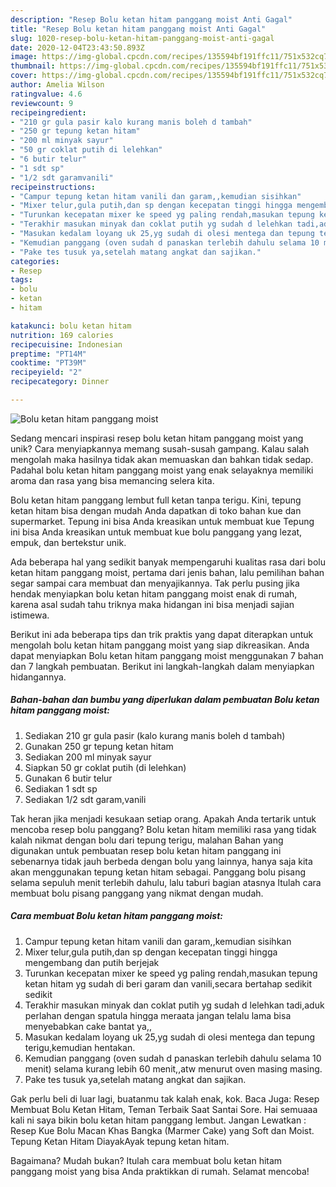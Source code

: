 ```yaml
---
description: "Resep Bolu ketan hitam panggang moist Anti Gagal"
title: "Resep Bolu ketan hitam panggang moist Anti Gagal"
slug: 1020-resep-bolu-ketan-hitam-panggang-moist-anti-gagal
date: 2020-12-04T23:43:50.893Z
image: https://img-global.cpcdn.com/recipes/135594bf191ffc11/751x532cq70/bolu-ketan-hitam-panggang-moist-foto-resep-utama.jpg
thumbnail: https://img-global.cpcdn.com/recipes/135594bf191ffc11/751x532cq70/bolu-ketan-hitam-panggang-moist-foto-resep-utama.jpg
cover: https://img-global.cpcdn.com/recipes/135594bf191ffc11/751x532cq70/bolu-ketan-hitam-panggang-moist-foto-resep-utama.jpg
author: Amelia Wilson
ratingvalue: 4.6
reviewcount: 9
recipeingredient:
- "210 gr gula pasir kalo kurang manis boleh d tambah"
- "250 gr tepung ketan hitam"
- "200 ml minyak sayur"
- "50 gr coklat putih di lelehkan"
- "6 butir telur"
- "1 sdt sp"
- "1/2 sdt garamvanili"
recipeinstructions:
- "Campur tepung ketan hitam vanili dan garam,,kemudian sisihkan"
- "Mixer telur,gula putih,dan sp dengan kecepatan tinggi hingga mengembang dan putih berjejak"
- "Turunkan kecepatan mixer ke speed yg paling rendah,masukan tepung ketan hitam yg sudah di beri garam dan vanili,secara bertahap sedikit sedikit"
- "Terakhir masukan minyak dan coklat putih yg sudah d lelehkan tadi,aduk perlahan dengan spatula hingga meraata jangan telalu lama bisa menyebabkan cake bantat ya,,"
- "Masukan kedalam loyang uk 25,yg sudah di olesi mentega dan tepung terigu,kemudian hentakan."
- "Kemudian panggang (oven sudah d panaskan terlebih dahulu selama 10 menit) selama kurang lebih 60 menit,,atw menurut oven masing masing."
- "Pake tes tusuk ya,setelah matang angkat dan sajikan."
categories:
- Resep
tags:
- bolu
- ketan
- hitam

katakunci: bolu ketan hitam 
nutrition: 169 calories
recipecuisine: Indonesian
preptime: "PT14M"
cooktime: "PT39M"
recipeyield: "2"
recipecategory: Dinner

---
```



![Bolu ketan hitam panggang moist](https://img-global.cpcdn.com/recipes/135594bf191ffc11/751x532cq70/bolu-ketan-hitam-panggang-moist-foto-resep-utama.jpg)

Sedang mencari inspirasi resep bolu ketan hitam panggang moist yang unik? Cara menyiapkannya memang susah-susah gampang. Kalau salah mengolah maka hasilnya tidak akan memuaskan dan bahkan tidak sedap. Padahal bolu ketan hitam panggang moist yang enak selayaknya memiliki aroma dan rasa yang bisa memancing selera kita.

Bolu ketan hitam panggang lembut full ketan tanpa terigu. Kini, tepung ketan hitam bisa dengan mudah Anda dapatkan di toko bahan kue dan supermarket. Tepung ini bisa Anda kreasikan untuk membuat kue Tepung ini bisa Anda kreasikan untuk membuat kue bolu panggang yang lezat, empuk, dan bertekstur unik.

Ada beberapa hal yang sedikit banyak mempengaruhi kualitas rasa dari bolu ketan hitam panggang moist, pertama dari jenis bahan, lalu pemilihan bahan segar sampai cara membuat dan menyajikannya. Tak perlu pusing jika hendak menyiapkan bolu ketan hitam panggang moist enak di rumah, karena asal sudah tahu triknya maka hidangan ini bisa menjadi sajian istimewa.


Berikut ini ada beberapa tips dan trik praktis yang dapat diterapkan untuk mengolah bolu ketan hitam panggang moist yang siap dikreasikan. Anda dapat menyiapkan Bolu ketan hitam panggang moist menggunakan 7 bahan dan 7 langkah pembuatan. Berikut ini langkah-langkah dalam menyiapkan hidangannya.

<!--inarticleads1-->

##### Bahan-bahan dan bumbu yang diperlukan dalam pembuatan Bolu ketan hitam panggang moist:

1. Sediakan 210 gr gula pasir (kalo kurang manis boleh d tambah)
1. Gunakan 250 gr tepung ketan hitam
1. Sediakan 200 ml minyak sayur
1. Siapkan 50 gr coklat putih (di lelehkan)
1. Gunakan 6 butir telur
1. Sediakan 1 sdt sp
1. Sediakan 1/2 sdt garam,vanili


Tak heran jika menjadi kesukaan setiap orang. Apakah Anda tertarik untuk mencoba resep bolu panggang? Bolu ketan hitam memiliki rasa yang tidak kalah nikmat dengan bolu dari tepung terigu, malahan Bahan yang digunakan untuk pembuatan resep bolu ketan hitam panggang ini sebenarnya tidak jauh berbeda dengan bolu yang lainnya, hanya saja kita akan menggunakan tepung ketan hitam sebagai. Panggang bolu pisang selama sepuluh menit terlebih dahulu, lalu taburi bagian atasnya Itulah cara membuat bolu pisang panggang yang nikmat dengan mudah. 

<!--inarticleads2-->

##### Cara membuat Bolu ketan hitam panggang moist:

1. Campur tepung ketan hitam vanili dan garam,,kemudian sisihkan
1. Mixer telur,gula putih,dan sp dengan kecepatan tinggi hingga mengembang dan putih berjejak
1. Turunkan kecepatan mixer ke speed yg paling rendah,masukan tepung ketan hitam yg sudah di beri garam dan vanili,secara bertahap sedikit sedikit
1. Terakhir masukan minyak dan coklat putih yg sudah d lelehkan tadi,aduk perlahan dengan spatula hingga meraata jangan telalu lama bisa menyebabkan cake bantat ya,,
1. Masukan kedalam loyang uk 25,yg sudah di olesi mentega dan tepung terigu,kemudian hentakan.
1. Kemudian panggang (oven sudah d panaskan terlebih dahulu selama 10 menit) selama kurang lebih 60 menit,,atw menurut oven masing masing.
1. Pake tes tusuk ya,setelah matang angkat dan sajikan.


Gak perlu beli di luar lagi, buatanmu tak kalah enak, kok. Baca Juga: Resep Membuat Bolu Ketan Hitam, Teman Terbaik Saat Santai Sore. Hai semuaaa kali ni saya bikin bolu ketan hitam panggang lembut. Jangan Lewatkan : Resep Kue Bolu Macan Khas Bangka (Marmer Cake) yang Soft dan Moist. Tepung Ketan Hitam DiayakAyak tepung ketan hitam. 

Bagaimana? Mudah bukan? Itulah cara membuat bolu ketan hitam panggang moist yang bisa Anda praktikkan di rumah. Selamat mencoba!
